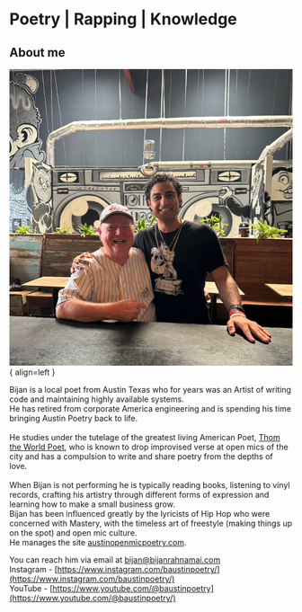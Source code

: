 # Poetry | Rapping | Knowledge

## About me

![Bijan](assets/images/bijan-and-thom.jpg){ align=left }

Bijan is a local poet from Austin Texas who for years was an Artist of writing code and maintaining highly available systems.<br>
He has retired from corporate America engineering and is spending his time bringing Austin Poetry back to life.<br>
<br>
He studies under the tutelage of the greatest living American Poet, [Thom the World Poet](https://thomworldpoet.blogspot.com/), who is known to drop improvised verse at open mics of the city and has a compulsion to write and share poetry from the depths of love.<br>
<br>
When Bijan is not performing he is typically reading books, listening to vinyl records, crafting his artistry through different forms of expression and learning how to make a small business grow.<br>
Bijan has been influenced greatly by the lyricists of Hip Hop who were concerned with Mastery, with the timeless art of freestyle (making things up on the spot) and open mic culture.<br>
He manages the site [austinopenmicpoetry.com](https://www.austinopenmicpoetry.com).<br>

You can reach him via email at bijan@bijanrahnamai.com<br>
Instagram - [https://www.instagram.com/baustinpoetry/](https://www.instagram.com/baustinpoetry/)<br>
YouTube - [https://www.youtube.com/@baustinpoetry](https://www.youtube.com/@baustinpoetry/)<br>
